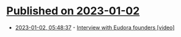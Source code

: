 # [Published on 2023-01-02](index.md)

* [2023-01-02, 05:48:37](https://news.ycombinator.com/item?id=34214803) - [Interview with Eudora founders [video]](https://www.youtube.com/watch?v=XF_HxakQuXU)
